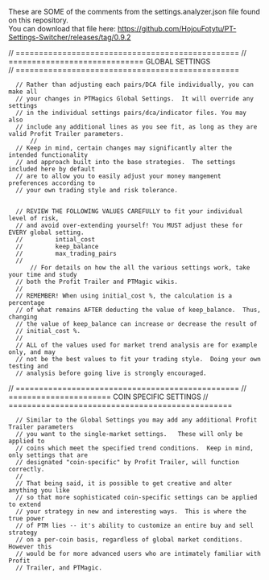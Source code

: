 
These are SOME of the comments from the settings.analyzer.json file found on this repository.  
You can download that file here: https://github.com/HojouFotytu/PT-Settings-Switcher/releases/tag/0.9.2  

      
// ================================================
// =============================  GLOBAL SETTINGS  
// ================================================

	  // Rather than adjusting each pairs/DCA file individually, you can make all
	  // your changes in PTMagics Global Settings.  It will override any settings 
	  // in the individual settings pairs/dca/indicator files. You may also 
	  // include any additional lines as you see fit, as long as they are valid Profit Trailer parameters. 
          //	  
	  // Keep in mind, certain changes may significantly alter the intended functionality 
	  // and approach built into the base strategies.  The settings included here by default 
	  // are to allow you to easily adjust your money mangement preferences according to 
	  // your own trading style and risk tolerance.  


	  // REVIEW THE FOLLOWING VALUES CAREFULLY to fit your individual level of risk,
	  // and avoid over-extending yourself! You MUST adjust these for EVERY global setting.
	  //         intial_cost
	  //         keep_balance
	  //         max_trading_pairs
	  //         
          // For details on how the all the various settings work, take your time and study
	  // both the Profit Trailer and PTMagic wikis.
	  //
	  // REMEMBER! When using initial_cost %, the calculation is a percentage
	  // of what remains AFTER deducting the value of keep_balance.  Thus, changing
	  // the value of keep_balance can increase or decrease the result of 
	  // initial_cost %.
	  // 
	  // ALL of the values used for market trend analysis are for example only, and may
	  // not be the best values to fit your trading style.  Doing your own testing and 
	  // analysis before going live is strongly encouraged.	  
    
    
// ================================================
// ======================  COIN SPECIFIC SETTINGS 
// ================================================

	  // Similar to the Global Settings you may add any additional Profit Trailer parameters
	  // you want to the single-market settings.   These will only be applied to
	  // coins which meet the specified trend conditions.  Keep in mind, only settings that are 
	  // designated "coin-specific" by Profit Trailer, will function correctly.
	  //
	  // That being said, it is possible to get creative and alter anything you like
	  // so that more sophisticated coin-specific settings can be applied to extend
	  // your strategy in new and interesting ways.  This is where the true power 
	  // of PTM lies -- it's ability to customize an entire buy and sell strategy 
	  // on a per-coin basis, regardless of global market conditions.  However this 
	  // would be for more advanced users who are intimately familiar with Profit
	  // Trailer, and PTMagic.
  
    
    
    
